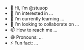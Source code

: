 - 👋 Hi, I’m @stuuop
- 👀 I’m interested in ...
- 🌱 I’m currently learning ...
- 💞️ I’m looking to collaborate on ...
- 📫 How to reach me ...
- 😄 Pronouns: ...
- ⚡ Fun fact: ...

<!---
stuuop/stuuop is a ✨ special ✨ repository because its `README.md` (this file) appears on your GitHub profile.
You can click the Preview link to take a look at your changes.
--->

